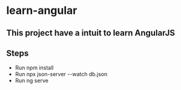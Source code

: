 # learn-angular

## This project have a intuit to learn AngularJS

## Steps

* Run npm install
* Run npx json-server --watch db.json
* Run ng serve
